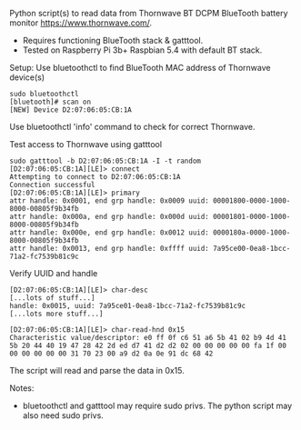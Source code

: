 Python script(s) to read data from Thornwave BT DCPM BlueTooth battery monitor <https://www.thornwave.com/>.

  * Requires functioning BlueTooth stack & gatttool.
  * Tested on Raspberry Pi 3b+ Raspbian 5.4 with default BT stack.

Setup:
  Use bluetoothctl to find BlueTooth MAC address of Thornwave device(s)
  
    sudo bluetoothctl
    [bluetooth]# scan on
    [NEW] Device D2:07:06:05:CB:1A
    
  Use bluetoothctl 'info' command to check for correct Thornwave.

  Test access to Thornwave using gatttool 

    sudo gatttool -b D2:07:06:05:CB:1A -I -t random
    [D2:07:06:05:CB:1A][LE]> connect
    Attempting to connect to D2:07:06:05:CB:1A
    Connection successful
    [D2:07:06:05:CB:1A][LE]> primary
    attr handle: 0x0001, end grp handle: 0x0009 uuid: 00001800-0000-1000-8000-00805f9b34fb
    attr handle: 0x000a, end grp handle: 0x000d uuid: 00001801-0000-1000-8000-00805f9b34fb
    attr handle: 0x000e, end grp handle: 0x0012 uuid: 0000180a-0000-1000-8000-00805f9b34fb
    attr handle: 0x0013, end grp handle: 0xffff uuid: 7a95ce00-0ea8-1bcc-71a2-fc7539b81c9c

  Verify UUID and handle

    [D2:07:06:05:CB:1A][LE]> char-desc
    [...lots of stuff...]
    handle: 0x0015, uuid: 7a95ce01-0ea8-1bcc-71a2-fc7539b81c9c
    [...lots more stuff...]

    [D2:07:06:05:CB:1A][LE]> char-read-hnd 0x15
    Characteristic value/descriptor: e0 ff 0f c6 51 a6 5b 41 02 b9 4d 41 5b 20 44 40 19 47 28 42 2d ed d7 41 d2 d2 02 00 00 00 00 00 fa 1f 00 00 00 00 00 00 31 70 23 00 a9 d2 0a 0e 91 dc 68 42

  The script will read and parse the data in 0x15.

Notes:

  * bluetoothctl and gatttool may require sudo privs. The python script may also need sudo privs. 

